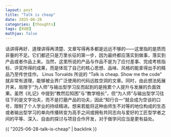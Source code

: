 ```yaml
---
layout: post
title: "Talk is cheap"
date: 2025-06-28
categories: [thoughts]
tags: [科研]
mathjax: false
---
```


话讲得再好、道理讲得再清楚、文章写得再多都是远远不够的——这里指的是质而非量的不足。它们都还只是万里长征的第一步，因为最终都应落实到做事，落实到产品或者作品上来。当然，这里所说的产品与作品不是为了应付差事、完成考核指标、评奖所得的成果，而是体现了自己的核心思想、品味、风格的能拿得出手的精品乃至传世佳作。 Linus Torvalds 所说的 &ldquo;Talk is cheap. Show me the code&rdquo; 就非常有道理，能够被业界广泛使用的代码远胜空洞的文章。同时，由此想法拓展开来，局限于“为人师”与输出型学习反而起到的是拖累个人提升与发展的负面效果。虽然《礼记》中提到“教然后知困”与“教学相长”，但“为人师”与输出型学习往往下的是文字功夫，而不是打磨产品的功夫，因此“知行合一”就会成为空谈的口号，限制了个人学业的持续精进。想来若能将这种由师生不对等的地位构成的生态或者输出型学习的单向传播转变为高手之间或拥有共同志向与爱好的工匠型学者之间的平等、深入、自由的探讨与项目合作开发，对于做学问应当是更有益处。

{{ "2025-06-28-talk-is-cheap" | backlink }}
